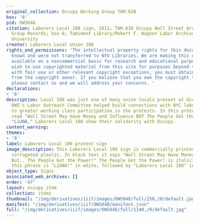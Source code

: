 ```yaml
---
original_collection: Occupy Working Group TAM.630
box: '6'
pid: OWS048
citation: Laborers Local 108 sign, 2011; TAM.630 Occupy Wall Street Archives Working
  Group Records; box 6; Tamiment Library/Robert F. Wagner Labor Archives, New York
  University
creator: Laborers Local Union 108
rights_and_permisisons: 'The intellectual property rights for this document are not
  known and were not transferred to NYU Libraries. We are making this document publicly
  available on a noncommercial basis for research and educational purposes. If you
  wish to use copyrighted material from this site for purposes beyond those in accordance
  with fair use or other relevant copyright exceptions, you must obtain permission
  from the copyright owner. If you believe that you own the copyright to this document,
  please contact us and we will address your concerns. '
declarations:
- '8'
description: Local 108 was just one of many union locals present at Occupy Wall Street.
  OWS's Labor Outreach Committee helped build connections with NYC labor, leading
  to greater working class participation in the protests. In this protest sign that
  read "Wall Street May Have Money and Influence BUT The People Got the Power!" and
  "LiUNA," Laborers Local 108 show their solidarity with Occupy.
content_warning:
themes:
- '8'
label: Laborers Local 108 protest sign
image_description: This Laborers Local 108 sign is commercially printed on an orange
  corrugated plastic. In black text it says "Wall Street May Have Money and Influence
  But.. The People Got the Power!" The People Got the Power! is italicized. Below
  this phrase is "LiUNA!" in white, followed by "Laborers Local 108" in black.
object_type: Signs
associated_web_archives: []
order: '47'
layout: occupy_item
collection: items
thumbnail: "/img/derivatives/iiif/images/OWS048/full/250,/0/default.jpg"
manifest: "/img/derivatives/iiif/OWS048/manifest.json"
full: "/img/derivatives/iiif/images/OWS048/full/1140,/0/default.jpg"
---
```

